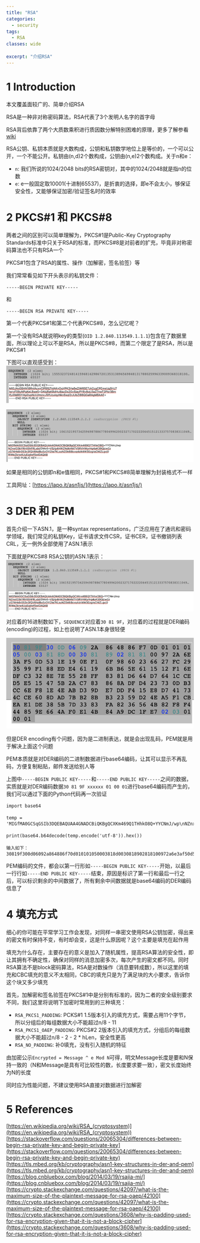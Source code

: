 ```yaml
---
title: "RSA"
categories:
  - security
tags:
  - RSA
classes: wide

excerpt: "介绍RSA"
---
```


# 1 Introduction
本文覆盖面较广的、简单介绍RSA

RSA是一种非对称密码算法，RSA代表了3个发明人名字的首字母

RSA背后依靠了两个大质数乘积进行质因数分解特别困难的原理，更多了解参看[wiki](https://en.wikipedia.org/wiki/RSA_(cryptosystem))

RSA公钥、私钥本质就是大数构成，公钥和私钥数学地位上是等价的，一个可以公开，一个不能公开。私钥由(n,d)2个数构成，公钥由(n,e)2个数构成。关于n和e：
- `n`: 我们所说的1024/2048 bits的RSA密钥对，其中的1024/2048就是指n的位数
- `e`: e一般固定取10001(十进制65537)，是折衷的选择，即e不会太小，够保证安全性，又能够保证加密/验证签名时的效率

# 2 PKCS#1 和 PKCS#8
两者之间的区别可以简单理解为，PKCS#1是Public-Key Cryptography Standards标准中只关于RSA的标准，而PKCS#8是对前者的扩充，毕竟非对称密码算法也不只有RSA一个

PKCS#1包含了RSA的属性、操作（加解密，签名验签）等

我们常常看见如下开头表示的私钥文件：
```
-----BEGIN PRIVATE KEY-----
```
和
```
-----BEGIN RSA PRIVATE KEY-----
```

第一个代表PKCS#1和第二个代表PKCS#8，怎么记忆呢？

第一个没有RSA就说明key的类型(`OID 1.2.840.113549.1.1.1`)包含在了数据里面，所以理论上可以不是RSA，所以是PKCS#8，而第二个限定了是RSA，所以是PKCS#1

下图可以直观感受到：
![](https://raw.githubusercontent.com/ZQQ1024/pictures/master/20190829223446.png)

![](https://raw.githubusercontent.com/ZQQ1024/pictures/master/20190829223810.png)

如果是相同的公钥即n和e值相同，PKCS#1和PKCS#8简单理解为封装格式不一样

工具网址：[https://lapo.it/asn1js/](https://lapo.it/asn1js/)

# 3 DER 和 PEM
首先介绍一下ASN.1，是一种syntax representations，广泛应用在了通讯和密码学领域，我们常见的私钥Key，证书请求文件CSR，证书CER，证书撤销列表CRL，无一例外全部使用了ASN.1表示

下面就是PKCS#8 RSA公钥的ASN.1表示：
![](https://raw.githubusercontent.com/ZQQ1024/pictures/master/20190829230110.png)

对应着的16进制数如下，`SEQUENCE`对应着`30 81 9F`，对应着的过程就是DER编码(encoding)的过程，如上也说明了ASN.1本身很轻便

![](https://raw.githubusercontent.com/ZQQ1024/pictures/master/20190829230244.png)

但是DER encoding有个问题，因为是二进制表达，就是会出现乱码，PEM就是用于解决上面这个问题

PEM本质就是对DER编码的二进制数据进行base64编码，让其可以显示不再乱码，方便复制粘贴，邮件发送给别人等

上图中`-----BEGIN PUBLIC KEY-----`和`-----END PUBLIC KEY-----`之间的数据，实质就是对DER编码数据`30 81 9F xxxxxx 01 00 01`进行base64编码而产生的，我们可以通过下面的Python代码再一次验证
```
import base64

temp = 'MIGfMA0GCSqGSIb3DQEBAQUAA4GNADCBiQKBgQCXKm469Q1THhkO8Q+YYCNmJ/wp\nNZnxiO3kYRlrtl5hFRLxbt/DMo5+VSj/g4HWZNdkHM7V5RVHWyrHg4aK39Qjcw2z\nzG74Hk6r053n3fQV6NdBc0zOYI2te7KLsyNZ0k6l8cvq4d44W30zg/qCNlZLgvj0\nRIWeZkrw4UuEqdwf5wIDAQAB'

print(base64.b64decode(temp.encode('utf-8')).hex())

输入如下：
30819f300d06092a864886f70d010101050003818d0030818902818100972a6e3af50d531e190ef10f9860236627fc293599f188ede461196bb65e611512f16edfc3328e7e5528ff8381d664d7641cced5e515475b2ac783868adfd423730db3cc6ef81e4eabd39de7ddf415e8d741734cce608dad7bb28bb32359d24ea5f1cbeae1de385b7d3383fa8236564b82f8f444859e664af0e14b84a9dc1fe70203010001
```

PEM编码的文件，都会以第一行形如`-----BEGIN PUBLIC KEY-----`开始，以最后一行行如`-----END PUBLIC KEY-----`结束，原因是标识了第一行和最后一行之后，可以标识剩余的中间数据了，所有剩余中间数据就是base64编码的DER编码信息了

# 4 填充方式

细心的你可能在平常学习工作会发现，对同样一串密文使用RSA公钥加密，得出来的密文有时保持不变，有时却会变，这是什么原因呢？这个主要是填充在起作用

填充为什么存在，主要存在的意义是加入了随机属性，提高RSA算法的安全性，即让其拥有不确定性，确保对同样的消息加密多次，每次产生的密文都不同。同时RSA算法不是block密码算法，RSA是对数操作（消息要转成数），所以这里的填充和CBC填充的意义不太相同，CBC的填充只是为了满足块的大小要求，告诉你这个块又多少填充

首先，加解密和签名验签在PKCS#1中是分别有标准的，因为二者的安全级别要求不同，我们这里将说明下加密时常用到的三种填充：
- `RSA_PKCS1_PADDING`: PCKS#1 1.5版本引入的填充方式，需要占用11个字节，所以分组后的每组数据大小不能超过n/8 - 11
- `RSA_PKCS1_OAEP_PADDING`: PKCS#2 2版本引入的填充方式，分组后的每组数据大小不能超过n/8 - 2 - 2 * hLen，安全性更高
- `RSA_NO_PADDING`: 补0填充，没有引入随机的特征

由加密公示`Encrypted = Message ^ e Mod N`可得，明文Message长度是要和N保持一致的（N和Message是具有可比较性的数，长度要求要一致），密文长度始终为N的长度

同时应为性能问题，不建议使用RSA直接对数据进行加解密

# 5 References
[https://en.wikipedia.org/wiki/RSA_(cryptosystem)](https://en.wikipedia.org/wiki/RSA_(cryptosystem))
[https://stackoverflow.com/questions/20065304/differences-between-begin-rsa-private-key-and-begin-private-key](https://stackoverflow.com/questions/20065304/differences-between-begin-rsa-private-key-and-begin-private-key)
[https://tls.mbed.org/kb/cryptography/asn1-key-structures-in-der-and-pem](https://tls.mbed.org/kb/cryptography/asn1-key-structures-in-der-and-pem)
[https://blog.cnbluebox.com/blog/2014/03/19/rsajia-mi/](https://blog.cnbluebox.com/blog/2014/03/19/rsajia-mi/)
[https://crypto.stackexchange.com/questions/42097/what-is-the-maximum-size-of-the-plaintext-message-for-rsa-oaep/42100](https://crypto.stackexchange.com/questions/42097/what-is-the-maximum-size-of-the-plaintext-message-for-rsa-oaep/42100)
[https://crypto.stackexchange.com/questions/3608/why-is-padding-used-for-rsa-encryption-given-that-it-is-not-a-block-cipher](https://crypto.stackexchange.com/questions/3608/why-is-padding-used-for-rsa-encryption-given-that-it-is-not-a-block-cipher)